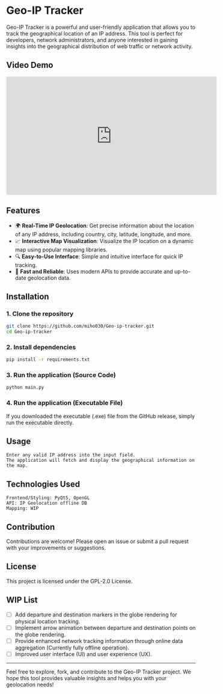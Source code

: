 # Geo-IP Tracker

Geo-IP Tracker is a powerful and user-friendly application that allows you to track the geographical location of an IP address. This tool is perfect for developers, network administrators, and anyone interested in gaining insights into the geographical distribution of web traffic or network activity.

## Video Demo
<iframe width="560" height="315" src="https://www.youtube.com/embed/5nPp3EqybJU?si=qlfCXJf8zjPlBHoL" title="YouTube video player" frameborder="0" allow="accelerometer; autoplay; clipboard-write; encrypted-media; gyroscope; picture-in-picture; web-share" referrerpolicy="strict-origin-when-cross-origin" allowfullscreen></iframe>

## Features

- 🌍 **Real-Time IP Geolocation**: Get precise information about the location of any IP address, including country, city, latitude, longitude, and more.
- 📈 **Interactive Map Visualization**: Visualize the IP location on a dynamic map using popular mapping libraries.
- 🔍 **Easy-to-Use Interface**: Simple and intuitive interface for quick IP tracking.
- 🚀 **Fast and Reliable**: Uses modern APIs to provide accurate and up-to-date geolocation data.

## Installation
### 1. Clone the repository
```bash
git clone https://github.com/miho030/Geo-ip-tracker.git
cd Geo-ip-tracker
```

### 2. Install dependencies
```bash
pip install -r requirements.txt
```

### 3. Run the application (Source Code)
```bash
python main.py
```

### 4. Run the application (Executable File)
If you downloaded the executable (.exe) file from the GitHub release, simply run the executable directly.

## Usage
    Enter any valid IP address into the input field.
    The application will fetch and display the geographical information on the map.

## Technologies Used
    Frontend/Styling: PyQt5, OpenGL
    API: IP Geolocation offline DB
    Mapping: WIP

## Contribution
  Contributions are welcome! Please open an issue or submit a pull request with your improvements or suggestions.

## License
  This project is licensed under the GPL-2.0 License.

## WIP List
- [ ] Add departure and destination markers in the globe rendering for physical location tracking.
- [ ] Implement arrow animation between departure and destination points on the globe rendering.
- [ ] Provide enhanced network tracking information through online data aggregation (Currently fully offline operation).
- [ ] Improved user interface (UI) and user experience (UX).

* * *

Feel free to explore, fork, and contribute to the Geo-IP Tracker project. We hope this tool provides valuable insights and helps you with your geolocation needs!
